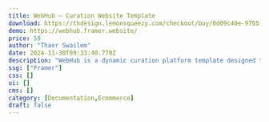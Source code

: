 ```yaml
---
title: WebHub — Curation Website Template
download: https://thdesign.lemonsqueezy.com/checkout/buy/0d09c40e-9755-49f3-bdf8-4f6d2064a5c6
demo: https://webhub.framer.website/
price: 59
author: "Thaer Swailem"
date: 2024-11-30T09:33:40.770Z
description: "WebHub is a dynamic curation platform template designed to showcase the best of the web. With its sleek design and intuitive interface, WebHub allows users to easily discover and explore a curated selection of websites and templates."
ssg: ["Framer"]
css: []
ui: []
cms: []
category: [Documentation,Ecommerce]
draft: false
---
```

